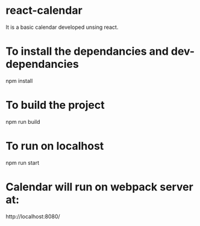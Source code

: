 # react-calendar

It is a basic calendar developed unsing react.

# To install the dependancies and dev-dependancies
  npm install

# To build the project 
  npm run build

# To run on localhost 
 npm run start
 
# Calendar will run on webpack server at:
http://localhost:8080/ 
